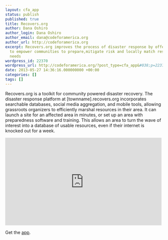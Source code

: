 ```yaml
---
layout: cfa_app
status: publish
published: true
title: Recovers.org
author: Dana Oshiro
author_login: Dana Oshiro
author_email: dana@codeforamerica.org
author_url: http://codeforamerica.org
excerpt: Recovers.org improves the process of disaster response by offering a framework
  to empower communities to prepare,mitigate risk and locally match resources with
  needs
wordpress_id: 22370
wordpress_url: http://codeforamerica.org/?post_type=cfa_app&#038;p=22370
date: 2013-05-27 14:36:16.000000000 +00:00
categories: []
tags: []
---
```

Recovers.org is a toolkit for community powered disaster recovery. The disaster response platform at [townname].recovers.org incorporates searchable databases, social media aggregation, and mobile tools, allowing grassroots organizers to efficiently marshal resources in their area. It can launch a site for an affected area in minutes, or set up an area with preparedness software and training. This allows an area to turn the wave of interest into a database of usable resources, even if their internet is knocked out for a week.

<iframe src="http://embed.ted.com/talks/caitria_and_morgan_o_neill_how_to_step_up_in_the_face_of_disaster.html" frameborder="0" scrolling="no" width="500" height="281"></iframe>

Get the <a href="http://recovers.org">app</a>.
